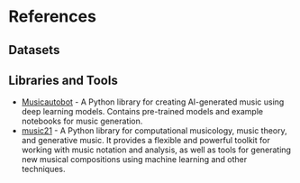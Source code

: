 # References

## Datasets


## Libraries and Tools

- [Musicautobot](https://github.com/bearpelican/musicautobot) - A Python library for creating AI-generated music using deep learning models. Contains pre-trained models and example notebooks for music generation.
- [music21](http://web.mit.edu/music21/) - A Python library for computational musicology, music theory, and generative music. It provides a flexible and powerful toolkit for working with music notation and analysis, as well as tools for generating new musical compositions using machine learning and other techniques.
